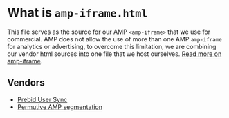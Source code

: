 # What is `amp-iframe.html`

This file serves as the source for our AMP `<amp-iframe>` that we use for commercial. AMP does not allow the use of more than one AMP `amp-iframe` for analytics or advertising, to overcome this limitation, we are combining our vendor html sources into one file that we host ourselves. [Read more on amp-iframe](https://amp.dev/documentation/components/amp-iframe/).

## Vendors

-   [Prebid User Sync](http://prebid.org/dev-docs/show-prebid-ads-on-amp-pages.html#user-sync)
-   [Permutive AMP segmentation](https://developer.permutive.com/docs/amp#section-segmentation)
